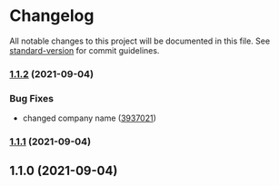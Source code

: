 # Changelog

All notable changes to this project will be documented in this file. See [standard-version](https://github.com/conventional-changelog/standard-version) for commit guidelines.

### [1.1.2](https://github.com/h0pped/cardme/compare/v1.1.1...v1.1.2) (2021-09-04)


### Bug Fixes

* changed company name ([3937021](https://github.com/h0pped/cardme/commit/3937021c5eca2cec971b544354406c9aeeb3f85b))

### [1.1.1](https://github.com/h0pped/cardme/compare/v1.1.0...v1.1.1) (2021-09-04)

## 1.1.0 (2021-09-04)
